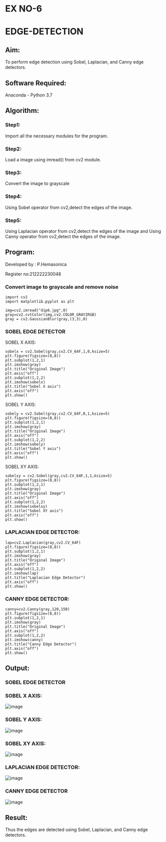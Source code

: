 # EX NO-6
# EDGE-DETECTION
## Aim:
To perform edge detection using Sobel, Laplacian, and Canny edge detectors.

## Software Required:
Anaconda - Python 3.7

## Algorithm:
### Step1:
Import all the necessary modules for the program.

### Step2:
Load a image using imread() from cv2 module.

### Step3:
Convert the image to grayscale

### Step4:
Using Sobel operator from cv2,detect the edges of the image.

### Step5:

Using Laplacian operator from cv2,detect the edges of the image and Using Canny operator from cv2,detect the edges of the image.

## Program:
Developed by : P.Hemasonica

Register no:212222230048
### Convert image to grayscale and remove noise
```
import cv2
import matplotlib.pyplot as plt

img=cv2.imread("dip6.jpg",0)
gray=cv2.cvtColor(img,cv2.COLOR_GRAY2RGB)
gray = cv2.GaussianBlur(gray,(3,3),0)
```
### SOBEL EDGE DETECTOR
SOBEL X AXIS:
```
sobelx = cv2.Sobel(gray,cv2.CV_64F,1,0,ksize=5)
plt.figure(figsize=(8,8))
plt.subplot(1,2,1)
plt.imshow(gray)
plt.title("Original Image")
plt.axis("off")
plt.subplot(1,2,2)
plt.imshow(sobelx)
plt.title("Sobel X axis")
plt.axis("off")
plt.show()
```
SOBEL Y AXIS:
```
sobely = cv2.Sobel(gray,cv2.CV_64F,0,1,ksize=5)
plt.figure(figsize=(8,8))
plt.subplot(1,2,1)
plt.imshow(gray)
plt.title("Original Image")
plt.axis("off")
plt.subplot(1,2,2)
plt.imshow(sobely)
plt.title("Sobel Y axis")
plt.axis("off")
plt.show()

```
SOBEL XY AXIS:
```
sobelxy = cv2.Sobel(gray,cv2.CV_64F,1,1,ksize=5)
plt.figure(figsize=(8,8))
plt.subplot(1,2,1)
plt.imshow(gray)
plt.title("Original Image")
plt.axis("off")
plt.subplot(1,2,2)
plt.imshow(sobelxy)
plt.title("Sobel XY axis")
plt.axis("off")
plt.show()
```
### LAPLACIAN EDGE DETECTOR:
```
lap=cv2.Laplacian(gray,cv2.CV_64F)
plt.figure(figsize=(8,8))
plt.subplot(1,2,1)
plt.imshow(gray)
plt.title("Original Image")
plt.axis("off")
plt.subplot(1,2,2)
plt.imshow(lap)
plt.title("Laplacian Edge Detector")
plt.axis("off")
plt.show()
```
### CANNY EDGE DETECTOR:
```
canny=cv2.Canny(gray,120,150)
plt.figure(figsize=(8,8))
plt.subplot(1,2,1)
plt.imshow(gray)
plt.title("Original Image")
plt.axis("off")
plt.subplot(1,2,2)
plt.imshow(canny)
plt.title("Canny Edge Detector")
plt.axis("off")
plt.show()
```
## Output:
### SOBEL EDGE DETECTOR
### SOBEL X AXIS:

![image](https://github.com/premalatha-sureshbabu/EDGE-DETECTION/assets/120620842/214e4144-df2b-4921-8e02-057dc809aa06)

### SOBEL Y AXIS:

![image](https://github.com/premalatha-sureshbabu/EDGE-DETECTION/assets/120620842/7da387fb-5d3f-443c-b1aa-af55016b4868)

### SOBEL XY AXIS:

![image](https://github.com/premalatha-sureshbabu/EDGE-DETECTION/assets/120620842/4bcf554a-9b23-4661-9b69-aef676dc01ad)

### LAPLACIAN EDGE DETECTOR:

![image](https://github.com/premalatha-sureshbabu/EDGE-DETECTION/assets/120620842/ba27c183-daf4-431e-a84a-f45afdb5d371)

### CANNY EDGE DETECTOR

![image](https://github.com/premalatha-sureshbabu/EDGE-DETECTION/assets/120620842/f5654934-c494-40a1-bf48-b91cb0a4add3)

## Result:
Thus the edges are detected using Sobel, Laplacian, and Canny edge detectors.
